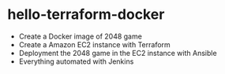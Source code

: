 # hello-terraform-docker

* Create a Docker image of 2048 game <br />
* Create a Amazon EC2 instance with Terraform <br />
* Deployment the 2048 game in the EC2 instance with Ansible <br />
* Everything automated with Jenkins <br />
